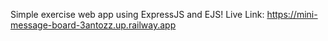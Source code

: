 Simple exercise web app using ExpressJS and EJS!
Live Link: https://mini-message-board-3antozz.up.railway.app